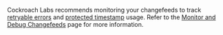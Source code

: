 Cockroach Labs recommends monitoring your changefeeds to track [retryable errors](monitor-and-debug-changefeeds.html#changefeed-retry-errors) and [protected timestamp](architecture/storage-layer.html#protected-timestamps) usage. Refer to the [Monitor and Debug Changefeeds](monitor-and-debug-changefeeds.html) page for more information.